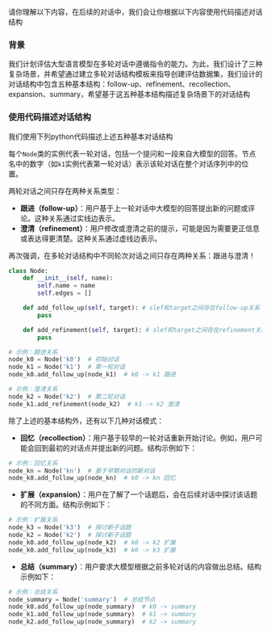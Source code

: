 请你理解以下内容，在后续的对话中，我们会让你根据以下内容使用代码描述对话结构
### 背景
我们计划评估大型语言模型在多轮对话中遵循指令的能力。为此，我们设计了三种复杂场景，并希望通过建立多轮对话结构模板来指导创建评估数据集，我们设计的对话结构中包含五种基本结构：follow-up、refinement、recollection、expansion、summary，希望基于这五种基本结构描述复杂场景下的对话结构

### 使用代码描述对话结构
我们使用下列python代码描述上述五种基本对话结构

每个`Node`类的实例代表一轮对话，包括一个提问和一段来自大模型的回答。节点名中的数字（如`k1`实例代表第一轮对话）表示该轮对话在整个对话序列中的位置。

两轮对话之间只存在两种关系类型：
- **跟进（follow-up）**：用户基于上一轮对话中大模型的回答提出新的问题或评论。这种关系通过实线边表示。
- **澄清（refinement）**：用户修改或澄清之前的提示，可能是因为需要更正信息或表达得更清楚。这种关系通过虚线边表示。

再次强调，在多轮对话结构中不同轮次对话之间只存在两种关系：跟进与澄清！

```python
class Node:
    def __init__(self, name):
        self.name = name
        self.edges = []

    def add_follow_up(self, target): # slef和target之间存在follow-up关系
        pass

    def add_refinement(self, target): # slef和target之间存在refinement关系
        pass

# 示例：跟进关系
node_k0 = Node('k0')  # 初始对话
node_k1 = Node('k1')  # 第一轮对话
node_k0.add_follow_up(node_k1)  # k0 -> k1 跟进

# 示例：澄清关系
node_k2 = Node('k2')  # 第二轮对话
node_k1.add_refinement(node_k2)  # k1 -> k2 澄清
```

除了上述的基本结构外，还有以下几种对话模式：

- **回忆（recollection）**：用户基于较早的一轮对话重新开始讨论。例如，用户可能会回到最初的对话点并提出新的问题。结构示例如下：

```python
# 示例：回忆关系
node_kn = Node('kn')  # 基于早期对话的新对话
node_k0.add_follow_up(node_kn)  # k0 -> kn 回忆
```

- **扩展（expansion）**：用户在了解了一个话题后，会在后续对话中探讨该话题的不同方面。结构示例如下：

```python
# 示例：扩展关系
node_k3 = Node('k3')  # 探讨新子话题
node_k2 = Node('k2')  # 探讨新子话题
node_k0.add_follow_up(node_k2)  # k0 -> k2 扩展
node_k0.add_follow_up(node_k3)  # k0 -> k3 扩展
```

- **总结（summary）**：用户要求大模型根据之前多轮对话的内容做出总结。结构示例如下：

```python
# 示例：总结关系
node_summary = Node('summary')  # 总结节点
node_k0.add_follow_up(node_summary)  # k0 -> summary
node_k1.add_follow_up(node_summary)  # k1 -> summary
node_k2.add_follow_up(node_summary)  # k2 -> summary
```

